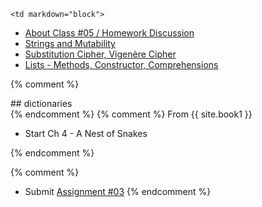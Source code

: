 	<td markdown="block">
* [About Class #05 / Homework Discussion](slides/05/meta.html)
* [Strings and Mutability](slides/05/strings-mutability.html)
* [Substitution Cipher, Vigenère Cipher](slides/05/simple-cipher.html)
* [Lists - Methods, Constructor, Comprehensions](slides/05/lists-methods-constructor-comprehension.html)

{% comment %}

<section markdown="block">
## dictionaries

</section>
{% endcomment %}

</td>
{% comment %}
	<td markdown="block">
From {{ site.book1 }}

* Start Ch 4 - A Nest of Snakes
</td>
{% endcomment %}
	<td markdown="block">

{% comment %}
* Submit [Assignment #03](assignments/hw03.html)
{% endcomment %}
</td>

